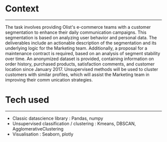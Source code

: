 # Context
---------------
The task involves providing Olist's e-commerce teams with a customer segmentation to enhance their daily communication campaigns. This segmentation is based on analyzing user behavior and personal data.
The deliverables include an actionable description of the segmentation and its underlying logic for the Marketing team. Additionally, a proposal for a maintenance contract is required, based on an analysis of segment stability over time.
An anonymized dataset is provided, containing information on order history, purchased products, satisfaction comments, and customer location since January 2017. Unsupervised methods will be used to cluster customers with similar profiles, which will assist the Marketing team in improving their comm
unication strategies.

# Tech used
---------------------
* Classic datascience library : Pandas, numpy
* Unsupervised classification / clustering : Kmeans, DBSCAN, AgglomerativeClustering
* Visualisation : Seaborn, plotly

